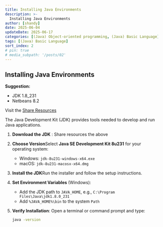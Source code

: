 ```yaml
---
title: Installing Java Environments
description: >-
  Installing Java Environments
author: [shandy]
date: 2025-06-04
updateDate: 2025-06-17
categories: [(Java) Object-oriented programming, (Java) Basic Language]
tags: [(Java) Basic Language]
sort_index: 2
# pin: true
# media_subpath: '/posts/02'
---
```

## Installing Java Environments

**Suggestion:**

- JDK 1.8_231
- Netbeans 8.2

Visit the [Share Resources](https://drive.google.com/drive/folders/1CD2HRacuoJ1Jt-0kR8w8BdQvHEpSKVUn?usp=drive_link)

The Java Development Kit (JDK) provides tools needed to develop and run Java applications.

1. **Download the JDK** : Share resources the above
2. **Choose Version**Select **Java SE Development Kit 8u231** for your operating system:

   - Windows: `jdk-8u231-windows-x64.exe`
   - macOS: `jdk-8u231-macosx-x64.dmg`
3. **Install the JDK**Run the installer and follow the setup instructions.
4. **Set Environment Variables** (Windows):

   - Add the JDK path to `JAVA_HOME`, e.g., `C:\Program Files\Java\jdk1.8.0_231`
   - Add `%JAVA_HOME%\bin` to the system `Path`
5. **Verify Installation**:
   Open a terminal or command prompt and type:

   ```bash
   java -version
   ```

   
